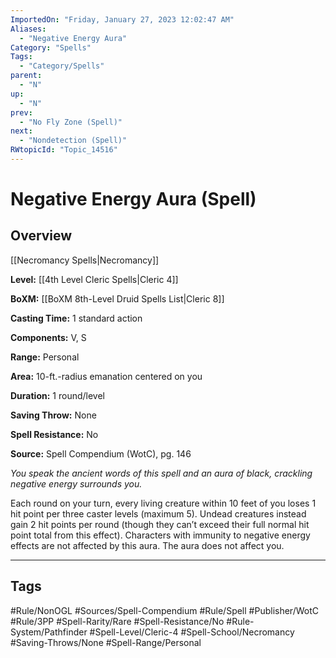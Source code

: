 ```yaml
---
ImportedOn: "Friday, January 27, 2023 12:02:47 AM"
Aliases:
  - "Negative Energy Aura"
Category: "Spells"
Tags:
  - "Category/Spells"
parent:
  - "N"
up:
  - "N"
prev:
  - "No Fly Zone (Spell)"
next:
  - "Nondetection (Spell)"
RWtopicId: "Topic_14516"
---
```

# Negative Energy Aura (Spell)
## Overview
[[Necromancy Spells|Necromancy]]

**Level:** [[4th Level Cleric Spells|Cleric 4]]

**BoXM:** [[BoXM 8th-Level Druid Spells List|Cleric 8]]

**Casting Time:** 1 standard action

**Components:** V, S

**Range:** Personal

**Area:** 10-ft.-radius emanation centered on you

**Duration:** 1 round/level

**Saving Throw:** None

**Spell Resistance:** No

**Source:** Spell Compendium (WotC), pg. 146

*You speak the ancient words of this spell and an aura of black, crackling negative energy surrounds you.*

Each round on your turn, every living creature within 10 feet of you loses 1 hit point per three caster levels (maximum 5). Undead creatures instead gain 2 hit points per round (though they can’t exceed their full normal hit point total from this effect). Characters with immunity to negative energy effects are not affected by this aura. The aura does not affect you.


---
## Tags
#Rule/NonOGL #Sources/Spell-Compendium #Rule/Spell #Publisher/WotC #Rule/3PP #Spell-Rarity/Rare #Spell-Resistance/No #Rule-System/Pathfinder #Spell-Level/Cleric-4 #Spell-School/Necromancy #Saving-Throws/None #Spell-Range/Personal

